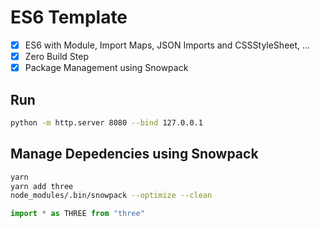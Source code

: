 # ES6 Template

- [x] ES6 with Module, Import Maps, JSON Imports and CSSStyleSheet, ...
- [x] Zero Build Step
- [x] Package Management using Snowpack

## Run

```bash
python -m http.server 8080 --bind 127.0.0.1
```

## Manage Depedencies using Snowpack

```bash
yarn
yarn add three
node_modules/.bin/snowpack --optimize --clean
```

```javascript
import * as THREE from "three"
```
